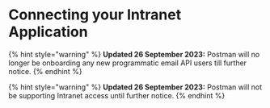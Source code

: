 # Connecting your Intranet Application

{% hint style="warning" %}
**Updated 26 September 2023:** Postman will no longer be onboarding any new programmatic email API users till further notice.
{% endhint %}

{% hint style="warning" %}
**Updated 26 September 2023:** Postman will not be supporting Intranet access until further notice.
{% endhint %}
